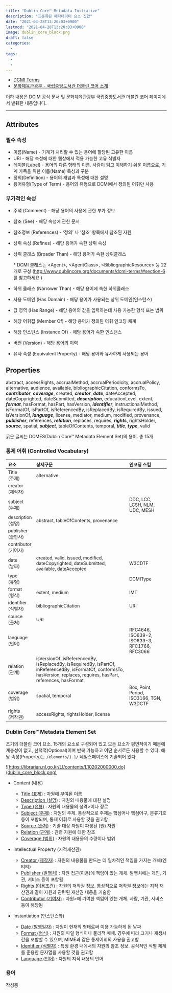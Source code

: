 ```yaml
---
title: "Dublin Core™ Metadata Initiative"
description: "표준화된 메타데이터 요소 집합"
date: "2021-04-28T13:20:03+0900"
lastmod: "2021-04-28T13:20:03+0900"
image: dublin_core_block.png
draft: false
categories:
  -
tags:
  -
  -
---
```


- [DCMI Terms](https://www.dublincore.org/specifications/dublin-core/dcmi-terms/)
- [문화체육관광부 - 국립중앙도서관 더블린 코어 소개](https://librarian.nl.go.kr/LI/contents/L10201000000.do)

이하 내용은 DCIM 공식 문서 및 문화체육관광부 국립중앙도서관 더블린 코어 페이지에서 발췌한 내용입니다.

---

## Attributes

### 필수 속성

- 이름(Name) - 기계가 처리할 수 있는 용어에 할당된 고유한 이름
- URI - 해당 속성에 대한 웹상에서 적용 가능한 고유 식별자
- 레이블(Label) - 용어의 다른 형태의 이름. 사람이 읽고 이해하기 쉬운 이름으로, 기계 가독을 위한 이름(Name) 특성과 구분
- 정의(Definition) - 용어의 개념과 특성에 대한 설명
- 용어유형(Type of Term) - 용어의 유형으로 DCMI에서 정의된 어휘만 사용

### 부가적인 속성

- 주석 (Comment) - 해당 용어의 사용에 관한 부가 정보
- 참조 (See) - 해당 속성에 관한 문서
- 참조정보 (References) - ‘정의’ 나 ‘참조’ 항목에서 참조된 자원
- 상위 속성 (Refines) - 해당 용어가 속한 상위 속성
- 상위 클래스 (Broader Than) - 해당 용어가 속한 상위클래스

  \* DCMI 클래스는 \<Agent>, \<AgentClass>, \<BibliographicResource> 등 22개로 구성
  (http://www.dublincore.org/documents/dcmi-terms/#section-6 를 참고하세요.)

- 하위 클래스 (Narrower Than) - 해당 용어에 속한 하위클래스
- 사용 도메인 (Has Domain) - 해당 용어가 사용되는 상위 도메인(인스턴스)
- 값 영역 (Has Range) - 해당 용어의 값을 입력하는데 사용 가능한 형식 또는 범위
- 해당 어휘집 (Member Of) - 해당 용어가 정의된 어휘 인코딩 체계
- 해당 인스턴스 (Instance Of) - 해당 용어가 속한 인스턴스
- 버전 (Version) - 해당 용어의 이력
- 유사 속성 (Equivalent Property) - 해당 용어와 유사하게 사용되는 용어

## Properties

abstract, accessRights, accrualMethod, accrualPeriodicity, accrualPolicy, alternative, audience, available, bibliographicCitation, conformsTo, **_contributor_**, **_coverage_**, created, **_creator_**, **_date_**, dateAccepted, dateCopyrighted, dateSubmitted, **_description_**, educationLevel, extent, **_format_**, hasFormat, hasPart, hasVersion, **_identifier_**, instructionalMethod, isFormatOf, isPartOf, isReferencedBy, isReplacedBy, isRequiredBy, issued, isVersionOf, **_language_**, license, mediator, medium, modified, provenance, **_publisher_**, references, **_relation_**, replaces, requires, **_rights_**, rightsHolder, **_source_**, spatial, **_subject_**, tableOfContents, temporal, **_title_**, **_type_**, valid

굵은 글씨는 DCMES(Dublin Core™ Metadata Element Set)의 용어. 총 15개.

### 통제 어휘 (Controlled Vocabulary)

| 요소                    | 상세구문                                                                                                                                                                  | 인코딩 스킴                                   |
| :---------------------- | :------------------------------------------------------------------------------------------------------------------------------------------------------------------------ | :-------------------------------------------- |
| Title<br>(주제)         | alternative                                                                                                                                                               |                                               |
| creator<br>(제작자)     |                                                                                                                                                                           |                                               |
| subject<br>(주제)       |                                                                                                                                                                           | DDC, LCC, LCSH, NLM, UDC, MESH                |
| description<br>(설명)   | abstract, tableOfContents, provenance                                                                                                                                     |                                               |
| publisher<br>(출판사)   |                                                                                                                                                                           |                                               |
| contributor<br>(기여자) |                                                                                                                                                                           |                                               |
| date<br>(날짜)          | created, valid, issued, modified, dateCopyrighted, dateSubmitted, available, dateAccepted                                                                                 | W3CDTF                                        |
| type<br>(유형)          |                                                                                                                                                                           | DCMIType                                      |
| format<br>(형식)        | extent, medium                                                                                                                                                            | IMT                                           |
| identifier<br>(식별자)  | bibliographicCitation                                                                                                                                                     | URI                                           |
| source<br>(출처)        | URI                                                                                                                                                                       |
| language<br>(언어)      |                                                                                                                                                                           | RFC4646, ISO639-2, ISO639-3, RFC1766, RFC3066 |
| relation<br>(관계)      | isVersionOf, isReferencedBy, isReplacedBy, isRequiredBy, isPartOf, inReferencedBy, isFormatOf, conformsTo, hasVersion, replaces, requires, hasPart, references, hasFormat |                                               |
| coverage<br>(범위)      | spatial, temporal                                                                                                                                                         | Box, Point, Period, ISO3166, TGN, W3DCTF      |
| rights<br>(저작권)      | accessRights, rightsHolder, license                                                                                                                                       |                                               |

### Dublin Core™ Metadata Element Set

초기의 더블린 코어 요소. 15개의 요소로 구성되어 있고 모든 요소가 평면적이기 때문에 계층성이 없고, 선택적(Optional)이며 반복 가능하고 어떤 순서로든 사용할 수 있다.
해당 속성(Property)는 `/elements/1.1/` 네임스페이스에 기술되어 있다.

![https://librarian.nl.go.kr/LI/contents/L10202000000.do](dublin_core_block.png)

- Content (내용)

  - [Title (표제)](https://www.dublincore.org/specifications/dublin-core/dcmi-terms/elements11/title/) :
    자원에 부여된 이름
  - [Description (설명)](https://www.dublincore.org/specifications/dublin-core/dcmi-terms/elements11/description/) :
    자원의 내용물에 대한 설명
  - [Type (유형)](https://www.dublincore.org/specifications/dublin-core/dcmi-terms/elements11/type/) : 자원의 내용물의 성격>이나 장르
  - [Subject (주제)](https://www.dublincore.org/specifications/dublin-core/dcmi-terms/elements11/subject/) :
    자원의 주제. 통상적으로 주제는 핵심어나 핵심어구, 분류기호 등이 포함되며, 통제 어휘로 사용할 것을 권고함
  - [Source (출처)](https://www.dublincore.org/specifications/dublin-core/dcmi-terms/elements11/source/) :
    기술 대상 자원이 파생된 (원) 자원
  - [Relation (관계)](https://www.dublincore.org/specifications/dublin-core/dcmi-terms/elements11/relation/) :
    관련 자원에 대한 참조
  - [Coverage (범위)](https://www.dublincore.org/specifications/dublin-core/dcmi-terms/elements11/coverage/) :
    자원의 내용물의 수량이나 범위

- Intellectual Property (지적재산권)

  - [Creator (제작자)](https://www.dublincore.org/specifications/dublin-core/dcmi-terms/elements11/creator/) :
    자원의 내용물을 만드는 데 일차적인 책임을 가지는 개체(엔티티)
  - [Publisher (발행처)](https://www.dublincore.org/specifications/dublin-core/dcmi-terms/elements11/publisher/) :
    자원 접근(이용)에 책임이 있는 개체. 발행처에는 개인, 기관, 서비스 등이 포함됨
  - [Rights (이용조건)](https://www.dublincore.org/specifications/dublin-core/dcmi-terms/elements11/rights/) :
    자원의 저작권 정보. 통상적으로 저작권 정보에는 지적 재산권과 같이 자원과 관련된 재산권 내용을 기술함
  - [Contributor (기여자)](https://www.dublincore.org/specifications/dublin-core/dcmi-terms/elements11/contributor/) : 자원>에 기여한 책임이 있는 개체. 사람, 기관, 서비스 등이 해당됨

- Instantiation (인스턴스화)
  - [Date (발행일자)](https://www.dublincore.org/specifications/dublin-core/dcmi-terms/elements11/date/) :
    자원이 현재의 형태로써 이용 가능하게 된 날짜
  - [Format (형식)](https://www.dublincore.org/specifications/dublin-core/dcmi-terms/elements11/format/) :
    자원의 파일 형식이나 물리적 매체. 경우에 따라 크기나 재생시간을 포함할 수 있으며, MIME과 같은 통제어휘의 사용을 권고함
  - [Identifier (식별자)](https://www.dublincore.org/specifications/dublin-core/dcmi-terms/elements11/identifier/) :
    특정 환경 내에서의 자원의 참조 정보. 공식적인 식별 체계를 준용한 문자열을 사용할 것을 권고함
  - [Language (언어)](https://www.dublincore.org/specifications/dublin-core/dcmi-terms/elements11/language/) :
    자원의 지적 내용의 언어

### 용어

작성중
